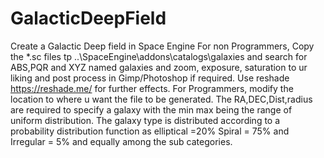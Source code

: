 # GalacticDeepField
Create a Galactic Deep field in Space Engine
For non Programmers, Copy the *.sc files tp ..\SpaceEngine\addons\catalogs\galaxies and search for ABS,PQR and XYZ named galaxies and zoom, exposure, saturation to ur liking and post process in Gimp/Photoshop if required. Use reshade https://reshade.me/ for further effects.
For Programmers, modify the location to where u want the file to be generated. The RA,DEC,Dist,radius are required to specify a galaxy with the min max being the range of uniform distribution. The galaxy type is distributed according to a probability distribution function as elliptical =20% Spiral = 75% and Irregular = 5% and equally among the sub categories.
